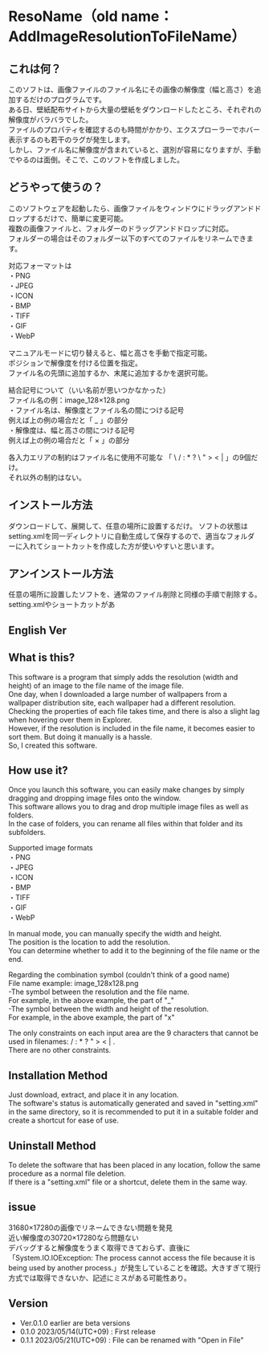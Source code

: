 # ResoName（old name：AddImageResolutionToFileName）
## これは何？
このソフトは、画像ファイルのファイル名にその画像の解像度（幅と高さ）を追加するだけのプログラムです。  
ある日、壁紙配布サイトから大量の壁紙をダウンロードしたところ、それぞれの解像度がバラバラでした。  
ファイルのプロパティを確認するのも時間がかかり、エクスプローラーでホバー表示するのも若干のラグが発生します。  
しかし、ファイル名に解像度が含まれていると、選別が容易になりますが、手動でやるのは面倒。そこで、このソフトを作成しました。

## どうやって使うの？
このソフトウェアを起動したら、画像ファイルをウィンドウにドラッグアンドドロップするだけで、簡単に変更可能。  
複数の画像ファイルと、フォルダーのドラッグアンドドロップに対応。  
フォルダーの場合はそのフォルダー以下のすべてのファイルをリネームできます。

対応フォーマットは  
・PNG  
・JPEG  
・ICON  
・BMP  
・TIFF  
・GIF  
・WebP  

マニュアルモードに切り替えると、幅と高さを手動で指定可能。  
ポジションで解像度を付ける位置を指定。  
ファイル名の先頭に追加するか、末尾に追加するかを選択可能。

結合記号について（いい名前が思いつかなかった）  
ファイル名の例：image_128×128.png  
・ファイル名は、解像度とファイル名の間につける記号  
例えば上の例の場合だと「 _ 」の部分  
・解像度は、幅と高さの間につける記号  
例えば上の例の場合だと「 × 」の部分  

各入力エリアの制約はファイル名に使用不可能な  「 \ / : * ? \ " > < | 」の9個だけ。  
それ以外の制約はない。  

## インストール方法
ダウンロードして、展開して、任意の場所に設置するだけ。
ソフトの状態はsetting.xmlを同一ディレクトリに自動生成して保存するので、適当なフォルダーに入れてショートカットを作成した方が使いやすいと思います。  

## アンインストール方法
任意の場所に設置したソフトを、通常のファイル削除と同様の手順で削除する。  
setting.xmlやショートカットがあ



## English Ver
## What is this?
This software is a program that simply adds the resolution (width and height) of an image to the file name of the image file.  
One day, when I downloaded a large number of wallpapers from a wallpaper distribution site, each wallpaper had a different resolution.  
Checking the properties of each file takes time, and there is also a slight lag when hovering over them in Explorer.  
However, if the resolution is included in the file name, it becomes easier to sort them. But doing it manually is a hassle.  
So, I created this software.

## How use it?
Once you launch this software, you can easily make changes by simply dragging and dropping image files onto the window.  
This software allows you to drag and drop multiple image files as well as folders.  
In the case of folders, you can rename all files within that folder and its subfolders.

Supported image formats  
・PNG  
・JPEG  
・ICON  
・BMP  
・TIFF  
・GIF  
・WebP  

In manual mode, you can manually specify the width and height.  
The position is the location to add the resolution.  
You can determine whether to add it to the beginning of the file name or the end.  

Regarding the combination symbol (couldn't think of a good name)  
File name example: image_128x128.png  
-The symbol between the resolution and the file name.  
For example, in the above example, the part of "_"  
-The symbol between the width and height of the resolution.  
For example, in the above example, the part of "x"  

The only constraints on each input area are the 9 characters that cannot be used in filenames:  / : * ? " > < | .  
There are no other constraints.  

## Installation Method
Just download, extract, and place it in any location.  
The software's status is automatically generated and saved in "setting.xml" in the same directory, so it is recommended to put it in a suitable folder and create a shortcut for ease of use.

## Uninstall Method
To delete the software that has been placed in any location, follow the same procedure as a normal file deletion.  
If there is a "setting.xml" file or a shortcut, delete them in the same way.


## issue
31680×17280の画像でリネームできない問題を発見  
近い解像度の30720×17280なら問題ない  
デバッグすると解像度をうまく取得できておらず、直後に「System.IO.IOException: The process cannot access the file because it is being used by another process.」が発生していることを確認。大きすぎて現行方式では取得できないか、記述にミスがある可能性あり。

## Version
- Ver.0.1.0 earlier are beta versions
- 0.1.0 2023/05/14(UTC+09) : First release
- 0.1.1 2023/05/21(UTC+09) : File can be renamed with "Open in File"